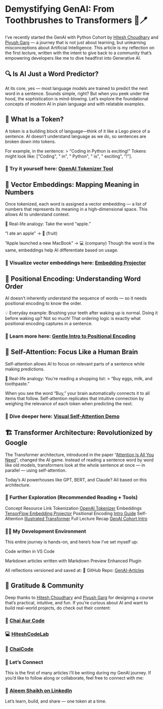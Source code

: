 # Demystifying GenAI: From Toothbrushes to Transformers 🧠🪥
I’ve recently started the GenAI with Python Cohort by [Hitesh Choudhary](https://www.youtube.com/@chaiaurcode) and [Piyush Garg](https://x.com/piyushgarg_dev?lang=en) — a journey that is not just about learning, but unlearning misconceptions about Artificial Intelligence. This article is my reflection on the first lecture, written with the intent to give back to a community that’s empowering developers like me to dive headfirst into Generative AI.

## 🔍 Is AI Just a Word Predictor?
At its core, yes — most language models are trained to predict the next word in a sentence. Sounds simple, right? But when you peek under the hood, the sophistication is mind-blowing. Let’s explore the foundational concepts of modern AI in plain language and with relatable examples.

## 🧱 What Is a Token?
A token is a building block of language—think of it like a Lego piece of a sentence. AI doesn’t understand language as we do, so sentences are broken down into tokens.

For example, in the sentence: > “Coding in Python is exciting!” Tokens might look like: ["Coding", " in", " Python", " is", " exciting", "!"].

### 🔗 Try it yourself here: [OpenAI Tokenizer Tool](https://platform.openai.com/tokenizer)

## 🧭 Vector Embeddings: Mapping Meaning in Numbers
Once tokenized, each word is assigned a vector embedding — a list of numbers that represents its meaning in a high-dimensional space. This allows AI to understand context.

📌 Real-life analogy: Take the word “apple.”

“I ate an apple” → 🍎 (fruit)

“Apple launched a new MacBook” → 💻 (company) Though the word is the same, embeddings help AI differentiate based on usage.

### 🔎 Visualize vector embeddings here: [Embedding Projector](https://projector.tensorflow.org/)

## 📍 Positional Encoding: Understanding Word Order
AI doesn't inherently understand the sequence of words — so it needs positional encoding to know the order.

💡 Everyday example: Brushing your teeth after waking up is normal. Doing it before waking up? Not so much! That ordering logic is exactly what positional encoding captures in a sentence.

### 🧠 Learn more here: [Gentle Intro to Positional Encoding](https://machinelearningmastery.com/a-gentle-introduction-to-positional-encoding-in-transformer-models-part-1/)

## 🔄 Self-Attention: Focus Like a Human Brain
Self-attention allows AI to focus on relevant parts of a sentence while making predictions.

📌 Real-life analogy: You’re reading a shopping list: > “Buy eggs, milk, and toothpaste.”

When you see the word “Buy,” your brain automatically connects it to all items that follow. Self-attention replicates that intuitive connection by weighing the relevance of each token when predicting the next.

### 🧪 Dive deeper here: [Visual Self-Attention Demo](https://jalammar.github.io/illustrated-transformer/)

## 🏗️ Transformer Architecture: Revolutionized by Google
The Transformer architecture, introduced in the paper “[Attention Is All You Need](https://arxiv.org/html/1706.03762v7)”, changed the AI game. Instead of reading a sentence word by word like old models, transformers look at the whole sentence at once — in parallel — using self-attention.

Today’s AI powerhouses like GPT, BERT, and Claude? All based on this architecture.

### 🔗 Further Exploration (Recommended Reading + Tools)
Concept	Resource Link
Tokenization	[OpenAI Tokenizer](https://platform.openai.com/tokenizer)
Embeddings	[TensorFlow Embedding Projector](https://projector.tensorflow.org/)
Positional Encoding	[Intro Guide](https://machinelearningmastery.com/a-gentle-introduction-to-positional-encoding-in-transformer-models-part-1/)
Self-Attention	[Illustrated Transformer](https://jalammar.github.io/illustrated-transformer/)
Full Lecture Recap	[GenAI Cohort Intro](https://www.youtube.com/watch?v=6RHYkwJPJlM)

### 🧑‍💻 My Development Environment
This entire journey is hands-on, and here’s how I’ve set myself up:

Code written in VS Code

Markdown articles written with Markdown Preview Enhanced Plugin

All reflections versioned and saved at: 📁 GitHub Repo: [GenAI-Articles](https://github.com/aleem-dev/GenAI-Articles)

## 🙌 Gratitude & Community
Deep thanks to [Hitesh Choudhary](https://www.youtube.com/@HiteshCodeLab) and [Piyush Garg](https://x.com/piyushgarg_dev?lang=en) for designing a course that’s practical, intuitive, and fun. If you’re curious about AI and want to build real-world projects, do check out their content:

### 🎥 [Chai Aur Code](https://www.youtube.com/@chaiaurcode)

### 💻 [HiteshCodeLab](https://www.youtube.com/@HiteshCodeLab)

### 🚀 [ChaiCode](https://www.chaicode.com/)

### 📣 Let’s Connect
This is the first of many articles I’ll be writing during my GenAI journey. If you’d like to follow along or collaborate, feel free to connect with me:

### 👤 [Aleem Shaikh on LinkedIn](https://www.linkedin.com/in/aleem-shaikh-54243732/)

Let’s learn, build, and share — one token at a time.